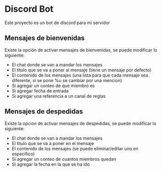 # Discord Bot
Este proyecto es un bot de discord para mi servidor

## Mensajes de bienvenidas
Existe la opción de activar mensajes de bienvenidas, se puede modificar lo siguiente:
- El chat donde se van a mandar los mensajes
- El titulo que se va a poner al mensaje (tiene un mensaje por defecto)
- El contenido de los mensajes (una lista para que cada mensaje sea diferente, si se pone %u se cambiar por una mencion)
- Si agregar un conteo de que miembro es
- Si agregar fecha de entrada
- Si agregar una referencia a un canal de reglas

## Mensajes de despedidas
Existe la opcion de activar mensajes de despedidas, se puede modificar lo siguiente:
- El chat donde se van a mandar los mensajes
- El titulo que se va a poner en el mensaje
- El contenido de los mensajes (se puede eliminar/editar uno en especifico)
- Si agregar un conteo de cuantos miembros quedan
- Si agregar la fecha en la que se ha ido